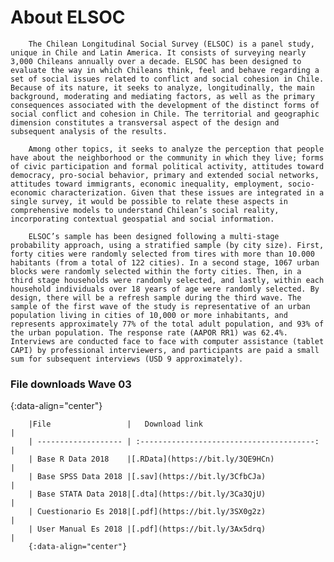# About ELSOC

        The Chilean Longitudinal Social Survey (ELSOC) is a panel study, unique in Chile and Latin America. It consists of surveying nearly 3,000 Chileans annually over a decade. ELSOC has been designed to evaluate the way in which Chileans think, feel and behave regarding a set of social issues related to conflict and social cohesion in Chile. Because of its nature, it seeks to analyze, longitudinally, the main background, moderating and mediating factors, as well as the primary consequences associated with the development of the distinct forms of social conflict and cohesion in Chile. The territorial and geographic dimension constitutes a transversal aspect of the design and subsequent analysis of the results.

        Among other topics, it seeks to analyze the perception that people have about the neighborhood or the community in which they live; forms of civic participation and formal political activity, attitudes toward democracy, pro-social behavior, primary and extended social networks, attitudes toward immigrants, economic inequality, employment, socio-economic characterization. Given that these issues are integrated in a single survey, it would be possible to relate these aspects in comprehensive models to understand Chilean’s social reality, incorporating contextual geospatial and social information.

        ELSOC’s sample has been designed following a multi-stage probability approach, using a stratified sample (by city size). First, forty cities were randomly selected from tires with more than 10.000 habitants (from a total of 122 cities). In a second stage, 1067 urban blocks were randomly selected within the forty cities. Then, in a third stage households were randomly selected, and lastly, within each household individuals over 18 years of age were randomly selected. By design, there will be a refresh sample during the third wave. The sample of the first wave of the study is representative of an urban population living in cities of 10,000 or more inhabitants, and represents approximately 77% of the total adult population, and 93% of the urban population. The response rate (AAPOR RR1) was 62.4%. Interviews are conducted face to face with computer assistance (tablet CAPI) by professional interviewers, and participants are paid a small sum for subsequent interviews (USD 9 approximately).
 

### File downloads Wave 03
{:data-align="center"}
        
        |File                 |   Download link                           |
        | ------------------- | :---------------------------------------: |
        | Base R Data 2018    |[.RData](https://bit.ly/3QE9HCn)           |
        | Base SPSS Data 2018 |[.sav](https://bit.ly/3CfbCJa)             |
        | Base STATA Data 2018|[.dta](https://bit.ly/3Ca3QjU)             |
        | Cuestionario Es 2018|[.pdf](https://bit.ly/3SX0g2z)             |
        | User Manual Es 2018 |[.pdf](https://bit.ly/3Ax5drq)             |
        {:data-align="center"}


